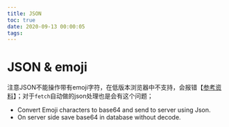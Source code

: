 ```yaml
---
title: JSON
toc: true
date: 2020-09-13 00:00:05
tags:
---
```


# JSON & emoji
注意JSON不能操作带有emoji字符，在低版本浏览器中不支持，会报错【[参考资料](https://stackoverflow.com/questions/14488503/ios-cannot-decode-emoji-unicode-in-json-format-correctly-and-emoji-icons-are-di)】；对于`fetch`自动做的json处理也是会有这个问题；
* Convert Emoji characters to base64 and send to server using Json.
* On server side save base64 in database without decode.
